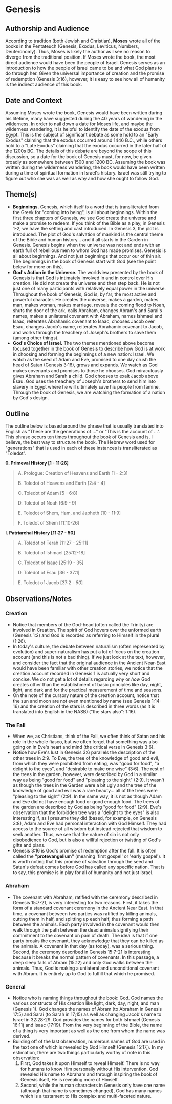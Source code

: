 # Genesis

## Authorship and Audience
According to tradition (both Jewish and Christian), **Moses** wrote all of the books in the Pentateuch (Genesis, Exodus, Leviticus, Numbers, Deuteronomy). Thus, Moses is likely the author as I see no reason to diverge from the traditional position. If Moses wrote the book, the most direct audience would have been the people of Israel. Genesis serves as an introduction to how the people of Israel came to be and what God plans to do through her. Given the universal importance of creation and the promise of redemption (Genesis 3:16), however, it is easy to see how all of humanity is the indirect audience of this book.

## Date and Context
Assuming Moses wrote the book, Genesis would have been written during his lifetime, many have suggested during the 40 years of wandering in the wilderness. In order to nail down a date for Moses life, and maybe the wilderness wandering, it is helpful to identify the date of the exodus from Egypt. This is the subject of significant debate as some hold to an "Early Exodus" claiming that the exodus occurred around 1446 B.C., while others hold to a "Late Exodus" claiming that the exodus occurred in the later half of the 1200s BC. The details of this debate are beyond the scope of this discussion, so a date for the book of Genesis must, for now, be given broadly as somewhere between 1500 and 1200 BC. Assuming the book was written during the wilderness wandering, the book would have been written during a time of spiritual formation in Israel's history. Israel was still trying to figure out who she was as well as why and how she ought to follow God.

## Theme(s)
- **Beginnings.** Genesis, which itself is a word that is transliterated from the Greek for "coming into being", is all about beginnings. Within the first three chapters of Genesis, we see God create the universe and make a promise to redeem. If you think of the Bible as a play, in Genesis 1-2, we have the setting and cast introduced. In Genesis 3, the plot is introduced. The plot of God's salvation of mankind is the central theme of the Bible and human history... and it all starts in the Garden in Genesis. Genesis begins when the universe was not and ends with an earth full of rebellious men to whom God has made promises. Genesis is all about beginnings. And not just beginnings that occur our of thin air. The beginnings in the book of Genesis start with God (see the point below for more on this).
- **God's Action in the Universe.** The worldview presented by the book of Genesis is that God is intimately involved in and in control over His creation. He did not create the universe and then step back. He is not just one of many participants with relatively equal power in the universe. Throughout the book of Genesis, God is, by far, the most active and powerful character. He creates the universe, makes a garden, makes man, makes woman, makes marriage, reveals the coming flood to Noah, shuts the door of the ark, calls Abraham, changes Abram's and Sarai's names, makes a unilateral covenant with Abraham, names Ishmael and Isaac, reiterates Abrahamic covenant to Isaac, chooses Jacob over Esau, changes Jacob's name, reiterates Abrahamic covenant to Jacob, and works through the treachery of Joseph's brothers to save them (among other things).
- **God's Choice of Israel.** The two themes mentioned above become focused together in the book of Genesis to describe how God is at work in choosing and forming the beginnings of a new nation: Israel. We watch as the seed of Adam and Eve, promised to one day crush the head of Satan (Genesis 3:16), grows and expands. We watch as God makes covenants and promises to those he chooses. God miraculously gives Abraham and Sarah a child. God chooses to exalt Jacob above Esau. God uses the treachery of Joseph's brothers to send him into slavery in Egypt where he will ultimately save his people from famine. Through the book of Genesis, we are watching the formation of a nation by God's design.

## Outline

The outline below is based around the phrase that is usually translated into English as "These are the generations of ..." or "This is the account of ...". This phrase occurs ten times throughout the book of Genesis and is, I believe, the best way to structure the book. The Hebrew word used for "generations" that is used in each of these instances is transliterated as "Toledot".

**0. Primeval History [1 - 11:26]**

  > A. Prologue: Creation of Heavens and Earth [1 - 2:3]
  > 
  > B. Toledot of Heavens and Earth [2:4 - 4]
  > 
  > C. Toledot of Adam [5 - 6:8]
  > 
  > D. Toledot of Noah [6:9 - 9]
  > 
  > E. Toledot of Shem, Ham, and Japheth [10 - 11:9]
  > 
  > F. Toledot of Shem [11:10-26]

**I. Patriarchal History  [11:27 - 50]**

  > A. Toledot of Terah [11:27 - 25:11]
  > 
  > B. Toledot of Ishmael [25:12-18]
  > 
  > C. Toledot of Isaac [25:19 - 35]
  > 
  > D. Toledot of Esau [36 - 37:1]
  > 
  > E. Toledot of Jacob [37:2 - *50*]

## Observations/Notes

### Creation

  - Notice that members of the God-head (often called the Trinity) are involved in Creation. The spirit of God hovers over the unformed earth (Genesis 1:2) and God is recorded as referring to Himself in the plural (1:26).
  - In today's culture, the debate between naturalism (often represented by evolution) and super-naturalism has put a lot of focus on the creation account (and this is not a bad thing). If we just look at the text, however, and consider the fact that the original audience in the Ancient Near-East would have been familiar with other creation stories, we notice that the creation account recorded in Genesis 1 is actually very short and concise. We do not get a lot of details regarding *why* or *how* God creates other than the establishment of basic principles like day, night, light, and dark and for the practical measurement of time and seasons.
  - On the note of the cursory nature of the creation account, notice that the sun and moon are not even mentioned by name (see Genesis 1:14-16) and the creation of the stars is described in three words (as it is translated into English in the NASB) ("the stars also": 1:16).

### The Fall

- When we, as Christians, think of the Fall, we often think of Satan and his role in the whole fiasco, but we often forget that something was also going on in Eve's heart and mind (the critical verse in Genesis 3:6).
- Notice how Eve's lust in Genesis 3:6 parallels the description of the other trees in 2:9. To Eve, the tree of the knowledge of good and evil, from which they were prohibited from eating, was "good for food", "a delight to the eyes", and "desirable to make one wise" (3:6). The rest of the trees in the garden, however, were described by God in a similar way as being "good for food" and "pleasing to the sight" (2:9). It wasn't as though the trees in the Garden were a bit ugly and the tree of the knowledge of good and evil was a rare beauty...  all of the trees were "pleasing to the sight" (2:9). In the same way, it is not as though Adam and Eve did not have enough food or good enough food. The trees of the garden are described by God as being "good for food" (2:9). Eve's observation that the forbidden tree was a "delight to the eyes" is also interesting if, as I presume they did (based, for example, on Genesis 3:8), Adam and Eve had personal interaction with God Himself. They had access to the source of all wisdom but instead rejected that wisdom to seek another. Thus, we see that the nature of sin is not only disobedience to God, but is also a willful rejection or twisting of God's gifts and plans.
- Genesis 3:16 is God's promise of redemption after the fall. It is often called the **"protevangelium"** (meaning 'first gospel' or 'early gospel'). It is worth noting that this promise of salvation through the seed and Satan's defeat comes before God has called any specific nation. That is to say, this promise is in play for all of humanity and not just Israel.

### Abraham

- The covenant with Abraham, ratified with the ceremony described in Genesis 15:7-21, is very interesting for two reasons. First, it takes the form of a standard covenant ceremony in the Ancient Near East. In that time, a covenant between two parties was ratified by killing animals, cutting them in half, and splitting up each half, thus forming a path between the animals. Each party involved in the covenant would then walk through the path between the dead animals signifying their commitment to the covenant on pain of death. The idea is that if one party breaks the covenant, they acknowledge that they can be killed as the animals. A covenant in that day (as today), was a serious thing. Second, the ceremony described in Genesis 15:7-21 is interesting because it breaks the normal pattern of covenants. In this passage, a deep sleep falls of Abram (15:12) and only God walks between the animals. Thus, God is making a unilateral and unconditional covenant with Abram. It is entirely up to God to fulfill that which he promised.

### General

  - Notice who is naming things throughout the book: God. God names the various constructs of His creation like light, dark, day, night, and man (Genesis 1). God changes the names of Abram (to Abraham in Genesis 17:5) and Sarai (to Sarah in 17;15) as well as changing Jacob's name to Israel in 32:28-29. God provides the names for both Ishmael (Genesis 16:11) and Isaac (17:19). From the very beginning of the Bible, the name of a thing is very important as well as the one from whom the name was derived.
  - Building off of the last observation, numerous names of God are used in the text one of which is revealed by God Himself (Genesis 15:17,). In my estimation, there are two things particularly worthy of note in this observation:
    1. First, God takes it upon Himself to reveal Himself. There is no way for humans to know Him personally without His intervention. God revealed His name to Abraham and through inspiring the book of Genesis itself, He is revealing more of Himself.
    2. Second, while the human characters in Genesis only have one name (although that name is sometimes changed), God has many names which is a testament to His complex and multi-faceted nature.
